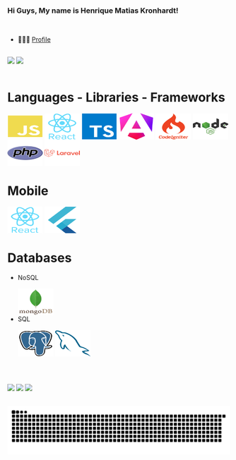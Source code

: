 ### Hi Guys, My name is Henrique Matias Kronhardt!

<br>

- 👨🏻‍💻 [Profile](https://devhenriquekro.com.br/)
  
<br>

<div>
  <img height="180em" src="https://github-readme-stats.vercel.app/api?username=rike14&theme=dark&show_icons=true">
  <img height="150em" src="https://github-readme-stats.vercel.app/api/top-langs/?username=rike14&layout=compact&langs_count=7&theme=dark&show_icons=true"/>   
</div><br>
  
  # Languages - Libraries - Frameworks
  <div style="display: inline_block;"> 
    <img align="center" alt="Rike-Js" height="50" width="80" src="https://raw.githubusercontent.com/devicons/devicon/master/icons/javascript/javascript-plain.svg">
    <img align="center" alt="Rike-ReactJS" height="60" width="80" src="https://raw.githubusercontent.com/devicons/devicon/master/icons/react/react-original-wordmark.svg">
    <img align="center" alt="Rike-TypescriptJS" height="60" width="80" src="https://raw.githubusercontent.com/devicons/devicon/master/icons/typescript/typescript-original.svg">
    <img align="center" alt="Rike-AngularJS" height="60" width="80" src="https://raw.githubusercontent.com/devicons/devicon/master/icons/angular/angular-original.svg">
    <img align="center" alt="Rike-Codeigniter" height="60" width="80" src="https://raw.githubusercontent.com/devicons/devicon/master/icons/codeigniter/codeigniter-plain-wordmark.svg"> 
    <img align="center" alt="Rike-NodeJs" height="60" width="80" src="https://raw.githubusercontent.com/devicons/devicon/master/icons/nodejs/nodejs-original-wordmark.svg"> 
    <img align="center" alt="Rike-Php" height="60" width="80" src="https://raw.githubusercontent.com/devicons/devicon/master/icons/php/php-original.svg"> 
    <img align="center" alt="Rike-Laravel" height="60" width="80" src="https://raw.githubusercontent.com/devicons/devicon/master/icons/laravel/laravel-original-wordmark.svg"> 
  </div>

   # Mobile
  <div style="display: inline_block;"> 
    <img align="center" alt="Rike-ReactNative" height="60" width="80" src="https://raw.githubusercontent.com/devicons/devicon/master/icons/react/react-original-wordmark.svg"> 
    <img align="center" alt="Rike-Flutter" height="60" width="80" src="https://raw.githubusercontent.com/devicons/devicon/master/icons/flutter/flutter-original.svg">   
  </div>

   # Databases
  * NoSQL
    <div style="display: inline_block;"> 
       <br>
      <img align="center" alt="Rike-MongoDB" height="60" width="80" src="https://raw.githubusercontent.com/devicons/devicon/master/icons/mongodb/mongodb-original-wordmark.svg"> 
    </div>
  * SQL
    <div style="display: inline_block;"> 
      <br>
      <img align="center" alt="Rike-Postgres" height="60" width="80" src="https://raw.githubusercontent.com/devicons/devicon/master/icons/postgresql/postgresql-original.svg"> 
      <img align="center" alt="Rike-MySQL" height="60" width="80" src="https://raw.githubusercontent.com/devicons/devicon/master/icons/mysql/mysql-original.svg">    
    </div>  
 <br><br>
  <div>
  <a href="https://instagram.com/rikekronhardt" target="_blank"><img src="https://img.shields.io/badge/-Instagram-%23E4405F?style=for-the-badge&logo=instagram&logoColor=white" target="_blank"></a>
  <a href = "mailto:henriquemk00@gmail.com"><img src="https://img.shields.io/badge/-Gmail-%23333?style=for-the-badge&logo=gmail&logoColor=white" target="_blank"></a>
  <a href="https://www.linkedin.com/in/henriquekronhardt" target="_blank"><img src="https://img.shields.io/badge/-LinkedIn-%230077B5?style=for-the-badge&logo=linkedin&logoColor=white" target="_blank"></a> <br><br>
 
    
![Snake animation](https://github.com/rike14/rike14/blob/output/github-contribution-grid-snake.svg)
    
</div>


